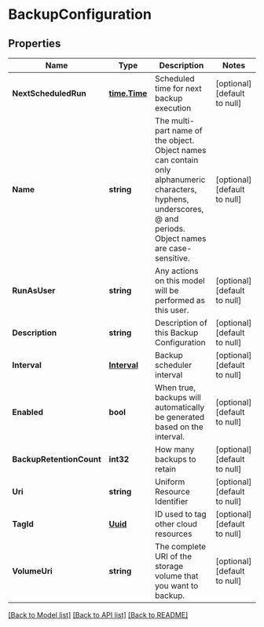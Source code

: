 # BackupConfiguration

## Properties
Name | Type | Description | Notes
------------ | ------------- | ------------- | -------------
**NextScheduledRun** | [**time.Time**](time.Time.md) | Scheduled time for next backup execution | [optional] [default to null]
**Name** | **string** | The multi-part name of the object. Object names can contain only alphanumeric characters, hyphens, underscores, @ and periods. Object names are case-sensitive. | [optional] [default to null]
**RunAsUser** | **string** | Any actions on this model will be performed as this user. | [optional] [default to null]
**Description** | **string** | Description of this Backup Configuration | [optional] [default to null]
**Interval** | [**Interval**](Interval.md) | Backup scheduler interval | [optional] [default to null]
**Enabled** | **bool** | When true, backups will automatically be generated based on the interval. | [optional] [default to null]
**BackupRetentionCount** | **int32** | How many backups to retain | [optional] [default to null]
**Uri** | **string** | Uniform Resource Identifier | [optional] [default to null]
**TagId** | [**Uuid**](UUID.md) | ID used to tag other cloud resources | [optional] [default to null]
**VolumeUri** | **string** | The complete URI of the storage volume that you want to backup. | [optional] [default to null]

[[Back to Model list]](../README.md#documentation-for-models) [[Back to API list]](../README.md#documentation-for-api-endpoints) [[Back to README]](../README.md)


